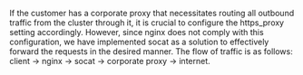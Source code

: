 If the customer has a corporate proxy that necessitates routing all outbound traffic from the cluster through it,
it is crucial to configure the https_proxy setting accordingly.
However, since nginx does not comply with this configuration, we have implemented socat as a solution to effectively forward the requests in the desired manner.
The flow of traffic is as follows: client -> nginx -> socat -> corporate proxy -> internet.